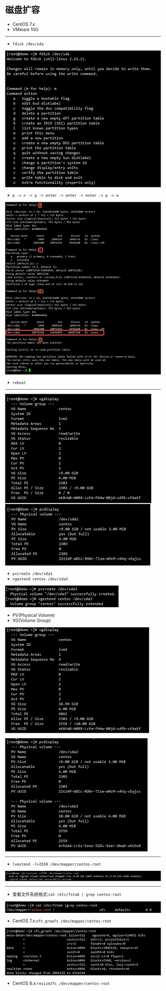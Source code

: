 # 磁盘扩容
>

- CentOS 7.x
- VMware 10G

---


- `fdisk /dev/sda`

![](./disk_extend/fdisk_help.jpg)

- `p -> n -> p -> enter -> enter -> enter -> p -> w`

![](./disk_extend/fdisk_command.jpg)

- `reboot`

---

![](./disk_extend/vgdisplay_before.jpg)
![](./disk_extend/pvdisplay_before.jpg)

- `pvcreate /dev/sda3`
- `vgextend centos /dev/sda3`

![](./disk_extend/create_extend.jpg)

- PV(Physical Volume)
- VG(Volume Group)

![](./disk_extend/vgdisplay_after.jpg)

![](./disk_extend/pvdisplay_after.jpg)


---

- `lvextend -l+2559 /dev/mapper/centos-root`

![](./disk_extend/lvextend.jpg)



---
- 查看文件系统格式:`cat /etc/fstab | grep centos-root`

![](./disk_extend/fstab.jpg)

- CentOS 7.x:`xfs_growfs /dev/mapper/centos-root`

![](./disk_extend/xfs_growfs.jpg)

- CentOS 6.x:`resize2fs /dev/mapper/centos-root`



